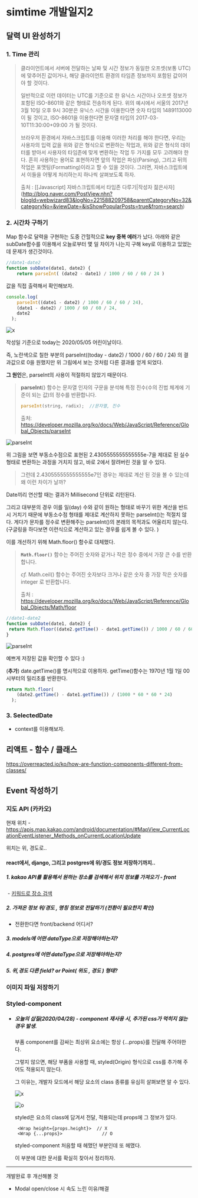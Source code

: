 # simtime 개발일지2



## 달력 UI 완성하기

### 1. Time 관리

> 클라이언트에서 서버에 전달하는 날짜 및 시간 정보가 동일한 오프셋(보통 UTC)에 맞추어진 값이거나, 해당 클라이언트 환경의 타임존 정보까지 포함된 값이어야 할 것이다.
>
> 일반적으로 이런 데이터는 UTC를 기준으로 한 유닉스 시간이나 오프셋 정보가 포함된 ISO-8601와 같은 형태로 전송하게 된다. 위의 예시에서 서울의 2017년 3월 10일 오후 9시 30분은 유닉스 시간을 이용한다면 숫자 타입의 1489113000 이 될 것이고, ISO-8601을 이용한다면 문자열 타입의 2017-03-10T11:30:00+09:00 가 될 것이다.
>
> 브라우저 환경에서 자바스크립트를 이용해 이러한 처리를 해야 한다면, 우리는 사용자의 입력 값을 위와 같은 형식으로 변환하는 작업과, 위와 같은 형식의 데이터를 받아서 사용자의 타임존에 맞게 변환하는 작업 두 가지를 모두 고려해야 한다. 흔히 사용하는 용어로 표현하자면 앞의 작업은 파싱(Parsing), 그리고 뒤의 작업은 포맷팅(Formatting)이라고 할 수 있을 것이다. 그러면, 자바스크립트에서 이들을 어떻게 처리하는지 하나씩 살펴보도록 하자.
>
> 출처 : [\[Javascript] 자바스크립트에서 타임존 다루기|작성자 젊은사자](http://blog.naver.com/PostView.nhn?blogId=webwizard83&logNo=221588209758&parentCategoryNo=32&categoryNo=&viewDate=&isShowPopularPosts=true&from=search)
>





### 2. 시간차 구하기

Map 함수로 달력을 구현하는 도중 간헐적으로 **key 중복 에러**가 났다.  아래와 같은 subDate함수를 이용해서 오늘로부터 몇 일 차이가 나는지 구해 key로 이용하고 있었는데 문제가 생긴것이다.

```js
//date1-date2
function subDate(date1, date2) {
	return parseInt( (date2 - date1) / 1000 / 60 / 60 / 24 ) 
```



값을 직접 출력해서 확인해보자. 

```js
console.log(
    parseInt((date1 - date2) / 1000 / 60 / 60 / 24),
    (date1 - date2) / 1000 / 60 / 60 / 24,
    date2
  );
```

![x](https://github.com/arara90/images/blob/master/Simtime/simtime_012.png?raw=true)



작성일 기준으로 today는 2020/05/05 어린이날이다.  

 즉, 노란색으로 칠한 부분의 parseInt((today - date2) / 1000 / 60 / 60 / 24) 의 결과값으로 0을 원했지만 위 그림에서 보는 것처럼 다른 결과를 얻게 되었다.



**그 원인**은, parseInt의 사용이 적절하지 않았기 때문이다. 

> **parseInt**() 함수는 문자열 인자의 구문을 분석해 특정 진수(수의 진법 체계에 기준이 되는 값)의 정수를 반환합니다. 
>
> ```js
> parseInt(string, radix);  //문자열, 진수
> ```
>
> 출처: https://developer.mozilla.org/ko/docs/Web/JavaScript/Reference/Global_Objects/parseInt



![parseInt](https://github.com/arara90/images/blob/master/Simtime/simtime_014.png?raw=true)



위 그림을 보면 부동소수점으로 표현된 2.4305555555555555e-7을 제대로 된 실수 형태로 변환하는 과정을 거치지 않고, 바로 2에서 잘려버린 것을 알 수 있다. 

> 그런데  2.4305555555555555e7인 경우는 제대로 계산 된 것을 볼 수 있는데 왜 이런 차이가 날까?



Date끼리 연산할 때는 결과가 Millisecond 단위로 리턴된다. 

그리고 대부분의 경우 이를 일(day) 수와 같이 원하는 형태로 바꾸기 위한 계산을 반드시 거치기 때문에 부동소수점 형태를 제대로 계산하지 못하는 parseInt()는 적절치 않다. 게다가 문자를 정수로 변환해주는 parseInt()의 본래의 목적과도 어울리지 않는다. (구글링을 하다보면 이런식으로 계산하고 있는 경우를 쉽게 볼 수 있다. )



이를 개선하기 위해 Math.floor() 함수로 대체했다.

> **`Math.floor()`** 함수는 주어진 숫자와 같거나 작은 정수 중에서 가장 큰 수를 반환합니다.
>
> *cf.* Math.ceil() 함수는 주어진 숫자보다 크거나 같은 숫자 중 가장 작은 숫자를 integer 로 반환합니다.
>
> 출처 : https://developer.mozilla.org/ko/docs/Web/JavaScript/Reference/Global_Objects/Math/floor



```js
//date1-date2
function subDate(date1, date2) {
 return Math.floor((date2.getTime() - date1.getTime()) / 1000 / 60 / 60 / 24);
}
```



![parseInt](https://github.com/arara90/images/blob/master/Simtime/simtime_015.png?raw=true)

예쁘게 저장된 값을 확인할 수 있다 :)





(**추가**)  date.getTime()를 명시적으로 이용하자. getTime()함수는 1970년 1월 1일 00시부터의 밀리초를 반환한다.

```js
return Math.floor(
    (date2.getTime() - date1.getTime()) / (1000 * 60 * 60 * 24)
  );
```





### 3. SelectedDate

- context를 이용해보자.





## 리액트 - 함수 / 클래스 

https://overreacted.io/ko/how-are-function-components-different-from-classes/







## Event 작성하기

### 지도 API (카카오)

현재 위치 - https://apis.map.kakao.com/android/documentation/#MapView_CurrentLocationEventListener_Methods_onCurrentLocationUpdate

위치는 위, 경도로..



#### react에서, django, 그리고 postgres에 위/경도 정보 저장하기까지..

##### 1. kakao API를 활용해서 원하는 장소를 검색해서 위치 정보를 가져오기 - front

​	- [키워드로 장소 검색](https://developers.kakao.com/docs/latest/ko/local/dev-guide#search-by-keyword)



##### 2. 가져온 정보 위/경도 , 명칭 정보로 전달하기 (전환이 필요한지 확인) 

- 전환한다면 front/backend 어디서?

##### 3. models에 어떤 dataType으로 저장해야하는지? 

##### 4. postgres에 어떤 dataType으로 저장해야하는지?

##### 5. 위,경도 다른 field? or Point( 위도 , 경도 ) 형태?





### 이미지 파일 저장하기











### Styled-component

* ##### 오늘의 삽질(2020/04/28) - component 재사용 시, 추가된 css가 먹히지 않는 경우 발생.

  부품 component를 감싸는 최상위 요소에는 항상 {...props}를 전달해 주어야한다.

  그렇지 않으면, 해당 부품을 사용할 때, styled(Origin) 형식으로 css를 추가해 주어도 적용되지 않는다.

  그 이유는, 개발자 모드에서 해당 요소의 class 종류를 유심히 살펴보면 알 수 있다.

  ![x](https://github.com/arara90/images/blob/master/Simtime/simtime_010.png?raw=true)

  ![o](https://github.com/arara90/images/blob/master/Simtime/simtime_011.png?raw=true)

  styled은 요소의 class에 담겨서 전달, 적용되는데 props에 그 정보가 있다.

  ```
   <Wrap height={props.height}>  // X
   <Wrap {...props}> 			   // O
  ```

  

  styled-component 처음할 때 헤맸던 부분인데 또 헤맸다.

  이 부분에 대한 문서를 확실히 찾아서 정리하자.

  

  





-- --

개발완료 후 개선해볼 것

* Modal open/close 시 속도 느린 이유/해결